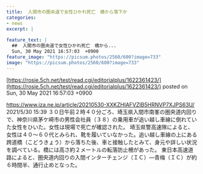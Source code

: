 ```yaml
---
title:  入間市の圏央道で女性ひかれ死亡　橋から落下か  
categories:
- news
excerpt: |
  
feature_text: |
  ##  入間市の圏央道で女性ひかれ死亡　橋から...
  Sun, 30 May 2021 16:57:03  +0900
feature_image: "https://picsum.photos/2560/600?image=733"
image: "https://picsum.photos/2560/600?image=733"
---
```


[https://rosie.5ch.net/test/read.cgi/editorialplus/1622361423/](https://rosie.5ch.net/test/read.cgi/editorialplus/1622361423/)
posted on Sun, 30 May 2021 16:57:03  +0900

<!--more-->

https://www.iza.ne.jp/article/20210530-XXKZHIAFVZIB5HRNVP7XJPS63U/ 2021/5/30 15:39 ３０日午前２時４０分ごろ、埼玉県入間市南峯の圏央道内回りで、神奈川県茅ケ崎市の男性会社員（３８）の乗用車が追い越し車線に倒れていた女性をひいた。女性は現場で死亡が確認された。 埼玉県警高速隊によると、女性は４０〜６０代とみられ、靴を履いていなかった。追い越し車線の上にある跨道橋（こどうきょう）から落ちた後、車と接触したとみて、身元や詳しい状況を調べている。橋には高さ約２メートルの転落防止柵があった。 東日本高速道路によると、圏央道内回りの入間インターチェンジ（ＩＣ）—青梅（ＩＣ）が約６時間半、通行止めとなった。
